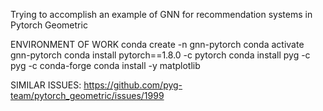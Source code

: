 Trying to accomplish an example of GNN for recommendation systems in Pytorch Geometric

ENVIRONMENT OF WORK
conda create -n gnn-pytorch
conda activate gnn-pytorch
conda install pytorch==1.8.0 -c pytorch
conda install pyg -c pyg -c conda-forge
conda install -y matplotlib

SIMILAR ISSUES: https://github.com/pyg-team/pytorch_geometric/issues/1999
